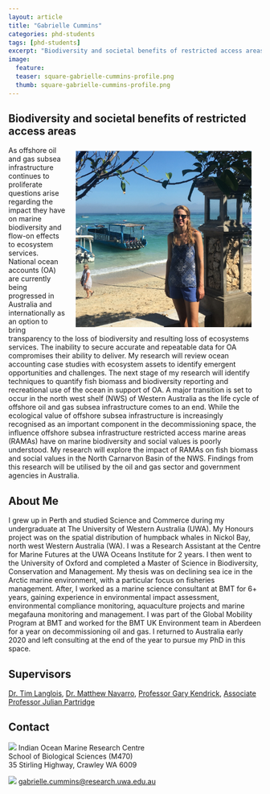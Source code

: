 ```yaml
---
layout: article
title: "Gabrielle Cummins"
categories: phd-students
tags: [phd-students]
excerpt: "Biodiversity and societal benefits of restricted access areas"
image:
  feature: 
  teaser: square-gabrielle-cummins-profile.png
  thumb: square-gabrielle-cummins-profile.png
---
```

## Biodiversity and societal benefits of restricted access areas
<img src='/images/square-gabrielle-cummins-profile.png' align='right' width="350" hspace="20" vspace="10">

As offshore oil and gas subsea infrastructure continues to proliferate questions arise regarding the impact they have on marine biodiversity and flow-on effects to ecosystem services. National ocean accounts (OA) are currently being progressed in Australia and internationally as an option to bring transparency to the loss of biodiversity and resulting loss of ecosystems services. The inability to secure accurate and repeatable data for OA compromises their ability to deliver. My research will review ocean accounting case studies with ecosystem assets to identify emergent opportunities and challenges. The next stage of my research will identify techniques to quantify fish biomass and biodiversity reporting and recreational use of the ocean in support of OA. A major transition is set to occur in the north west shelf (NWS) of Western Australia as the life cycle of offshore oil and gas subsea infrastructure comes to an end. While the ecological value of offshore subsea infrastructure is increasingly recognised as an important component in the decommissioning space, the influence offshore subsea infrastructure restricted access marine areas (RAMAs) have on marine biodiversity and social values is poorly understood. My research will explore the impact of RAMAs on fish biomass and social values in the North Carnarvon Basin of the NWS. Findings from this research will be utilised by the oil and gas sector and government agencies in Australia.

## About Me
I grew up in Perth and studied Science and Commerce during my undergraduate at The University of Western Australia (UWA).  My Honours project was on the spatial distribution of humpback whales in Nickol Bay, north west Western Australia (WA). I was a Research Assistant at the Centre for Marine Futures at the UWA Oceans Institute for 2 years. I then went to the University of Oxford and completed a Master of Science in Biodiversity, Conservation and Management. My thesis was on declining sea ice in the Arctic marine environment, with a particular focus on fisheries management. After, I worked as a marine science consultant at BMT for 6+ years, gaining experience in environmental impact assessment, environmental compliance monitoring, aquaculture projects and marine megafauna monitoring and management. I was part of the Global Mobility Program at BMT and worked for the BMT UK Environment team in Aberdeen for a year on decommissioning oil and gas. I returned to Australia early 2020 and left consulting at the end of the year to pursue my PhD in this space.

## Supervisors
[Dr. Tim Langlois](https://uwamegfisheries.github.io/researchers/tim-langlois/ "Tim Langlois"), [Dr. Matthew Navarro](https://marineecology.io//researchers/matthew-navarro/), [Professor Gary Kendrick](https://www.seagrassresearch.net/gary-kendrick), [Associate Professor Julian Partridge](https://research-repository.uwa.edu.au/en/persons/julian-partridge)

## Contact
<img src='/images/icons/building-regular.svg' width="15px"> Indian Ocean Marine Research Centre <br>
School of Biological Sciences (M470)<br>
35 Stirling Highway, Crawley WA 6009

<img src='/images/icons/envelope-regular.svg' width="15px"> <a href="mailto:gabrielle.cummins@research.uwa.edu.au ">gabrielle.cummins@research.uwa.edu.au </a><br>
